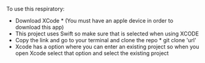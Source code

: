 To use this respiratory: 

* Download XCode
        * (You must have an apple device in order to download this app)
* This project uses Swift so make sure that is selected when using XCODE
* Copy the link and go to your terminal and clone the repo
       * git clone 'url'
*  Xcode has a option where you can enter an existing project so when you open Xcode select that option and select the existing        project 
